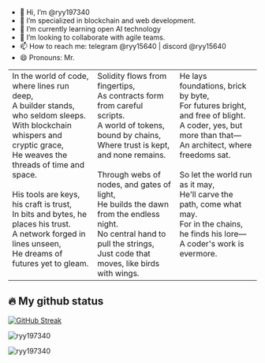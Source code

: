 - 👋 Hi, I’m @ryy197340
- 👀 I’m specialized in blockchain and web development.
- 🌱 I’m currently learning open AI technology
- 💞️ I’m looking to collaborate with agile teams.
- 📫 How to reach me: telegram @ryy15640 | discord @ryy15640
- 😄 Pronouns: Mr.

<table>
<tr>
<td style="vertical-align: baseline;">
<div>In the world of code, where lines run deep,</div>
<div>A builder stands, who seldom sleeps.</div>
<div>With blockchain whispers and cryptic grace,</div>
<div>He weaves the threads of time and space.</div>
<br />
<div>His tools are keys, his craft is trust,</div>
<div>In bits and bytes, he places his trust.</div>
<div>A network forged in lines unseen,</div>
<div>He dreams of futures yet to gleam.</div>
</td>
<td style="vertical-align: baseline;">
<div>Solidity flows from fingertips,</div>
<div>As contracts form from careful scripts.</div>
<div>A world of tokens, bound by chains,</div>
<div>Where trust is kept, and none remains.</div>
<br />
<div>Through webs of nodes, and gates of light,</div>
<div>He builds the dawn from the endless night.</div>
<div>No central hand to pull the strings,</div>
<div>Just code that moves, like birds with wings.</div>
</td>
<td style="vertical-align: baseline;">
<div>He lays foundations, brick by byte,</div>
<div>For futures bright, and free of blight.</div>
<div>A coder, yes, but more than that—</div>
<div>An architect, where freedoms sat.</div>
<br />
<div>So let the world run as it may,</div>
<div>He'll carve the path, come what may.</div>
<div>For in the chains, he finds his lore—</div>
<div>A coder's work is evermore.</div>
</td>
</tr>
</table>

## 🔥 My github status

[![GitHub Streak](https://streak-stats.demolab.com?user=ryy197340&theme=radical&hide_border=true&mode=weekly)](https://git.io/streak-stats)

<p><img src="https://github-readme-stats-ten-delta-99.vercel.app/api?username=ryy197340&show_icons=true&theme=radical&hide_border=true" alt="ryy197340" /></p>

<p><img src="https://github-readme-stats-ten-delta-99.vercel.app/api/top-langs/?username=ryy197340&layout=compact&theme=radical&hide_border=true" alt="ryy197340" /></p>
